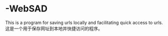 # -WebSAD
This is a program for saving urls locally and facilitating quick access to urls.这是一个用于保存网址到本地并快捷访问的程序。
